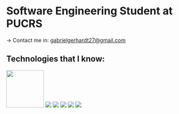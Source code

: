 
# Software Engineering Student at PUCRS

-> Contact me in: gabrielgerhardt27@gmail.com

## Technologies that I know:
<img height=100px width=100px src="https://cdn.jsdelivr.net/gh/devicons/devicon@latest/icons/react/react-original-wordmark.svg" />
<img src="https://cdn.jsdelivr.net/gh/devicons/devicon@latest/icons/html5/html5-plain-wordmark.svg" />
<img src="https://cdn.jsdelivr.net/gh/devicons/devicon@latest/icons/css3/css3-plain-wordmark.svg" />
<img src="https://cdn.jsdelivr.net/gh/devicons/devicon@latest/icons/typescript/typescript-plain.svg" />
<img src="https://cdn.jsdelivr.net/gh/devicons/devicon@latest/icons/rust/rust-original.svg" />
<img src="https://cdn.jsdelivr.net/gh/devicons/devicon@latest/icons/postgresql/postgresql-plain-wordmark.svg" />

